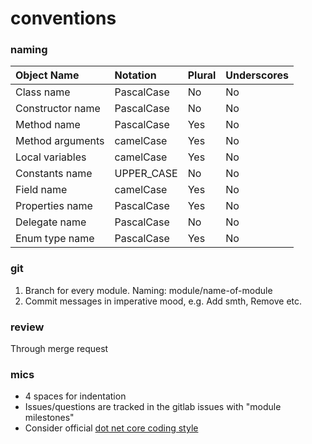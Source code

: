 # conventions

### naming

| Object Name               | Notation    | Plural | Underscores |
|:--------------------------|:------------|:-------|:------------|
| Class name                | PascalCase  | No     | No          |
| Constructor name          | PascalCase  | No     | No          |
| Method name               | PascalCase  | Yes    | No          |
| Method arguments          | camelCase   | Yes    | No          |
| Local variables           | camelCase   | Yes    | No          |
| Constants name            | UPPER_CASE  | No     | No          |
| Field name                | camelCase   | Yes    | No          |
| Properties name           | PascalCase  | Yes    | No          |
| Delegate name             | PascalCase  | No     | No          |
| Enum type name            | PascalCase  | Yes    | No          |

### git

1. Branch for every module. Naming: module/name-of-module
2. Commit messages in imperative mood, e.g. Add smth, Remove etc.

### review

Through merge request

### mics

* 4 spaces for indentation
* Issues/questions are tracked in the gitlab issues with "module milestones"
* Consider official [dot net core coding style](https://github.com/dotnet/corefx/blob/master/Documentation/coding-guidelines/coding-style.md)
